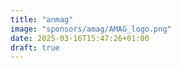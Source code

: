 ```yaml
---
title: "anmag"
image: "sponsors/amag/AMAG_logo.png"
date: 2025-03-16T15:47:26+01:00
draft: true
---
```


